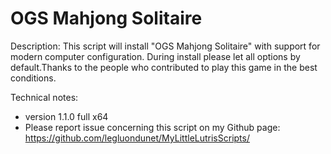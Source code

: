 # OGS Mahjong Solitaire

Description:
This script will install "OGS Mahjong Solitaire" with support for modern computer configuration.
During install please let all options by default.Thanks to the people who contributed to play this game in the best conditions.

Technical notes:
- version 1.1.0 full x64
- Please report issue concerning this script on my Github page:
https://github.com/legluondunet/MyLittleLutrisScripts/
